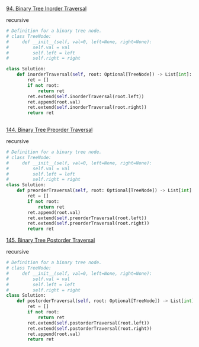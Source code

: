 [94. Binary Tree Inorder Traversal](https://leetcode.com/problems/binary-tree-inorder-traversal/)

recursive

```py
# Definition for a binary tree node.
# class TreeNode:
#     def __init__(self, val=0, left=None, right=None):
#         self.val = val
#         self.left = left
#         self.right = right

class Solution:
    def inorderTraversal(self, root: Optional[TreeNode]) -> List[int]:
        ret = [] 
        if not root:
            return ret
        ret.extend(self.inorderTraversal(root.left))
        ret.append(root.val)
        ret.extend(self.inorderTraversal(root.right))
        return ret
        
```

[144. Binary Tree Preorder Traversal](https://leetcode.com/problems/binary-tree-preorder-traversal/)

recursive

```py
# Definition for a binary tree node.
# class TreeNode:
#     def __init__(self, val=0, left=None, right=None):
#         self.val = val
#         self.left = left
#         self.right = right
class Solution:
    def preorderTraversal(self, root: Optional[TreeNode]) -> List[int]:
        ret = [] 
        if not root:
            return ret
        ret.append(root.val)
        ret.extend(self.preorderTraversal(root.left))
        ret.extend(self.preorderTraversal(root.right))
        return ret
```

[145. Binary Tree Postorder Traversal](https://leetcode.com/problems/binary-tree-postorder-traversal/)

recursive

```py
# Definition for a binary tree node.
# class TreeNode:
#     def __init__(self, val=0, left=None, right=None):
#         self.val = val
#         self.left = left
#         self.right = right
class Solution:
    def postorderTraversal(self, root: Optional[TreeNode]) -> List[int]:
        ret = [] 
        if not root:
            return ret
        ret.extend(self.postorderTraversal(root.left))
        ret.extend(self.postorderTraversal(root.right))
        ret.append(root.val)
        return ret
```

